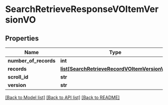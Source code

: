 # SearchRetrieveResponseVOItemVersionVO

## Properties
Name | Type | Description | Notes
------------ | ------------- | ------------- | -------------
**number_of_records** | **int** |  | [optional] 
**records** | [**list[SearchRetrieveRecordVOItemVersionVO]**](SearchRetrieveRecordVOItemVersionVO.md) |  | [optional] 
**scroll_id** | **str** |  | [optional] 
**version** | **str** |  | [optional] 

[[Back to Model list]](../README.md#documentation-for-models) [[Back to API list]](../README.md#documentation-for-api-endpoints) [[Back to README]](../README.md)


